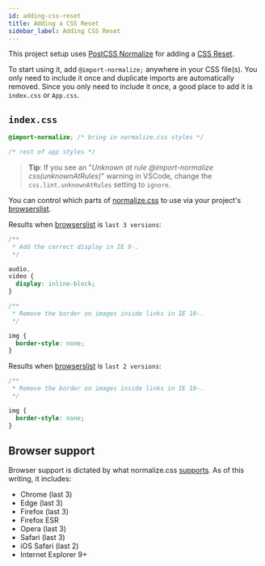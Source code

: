 ```yaml
---
id: adding-css-reset
title: Adding a CSS Reset
sidebar_label: Adding CSS Reset
---
```


This project setup uses [PostCSS Normalize] for adding a [CSS Reset].

To start using it, add `@import-normalize;` anywhere in your CSS file(s). You only need to include it once and duplicate imports are automatically removed. Since you only need to include it once, a good place to add it is `index.css` or `App.css`.

## `index.css`

```css
@import-normalize; /* bring in normalize.css styles */

/* rest of app styles */
```

> **Tip**: If you see an "_Unknown at rule @import-normalize css(unknownAtRules)_" warning in VSCode, change the `css.lint.unknownAtRules` setting to `ignore`.

You can control which parts of [normalize.css] to use via your project's [browserslist].

Results when [browserslist] is `last 3 versions`:

```css
/**
 * Add the correct display in IE 9-.
 */

audio,
video {
  display: inline-block;
}

/**
 * Remove the border on images inside links in IE 10-.
 */

img {
  border-style: none;
}
```

Results when [browserslist] is `last 2 versions`:

```css
/**
 * Remove the border on images inside links in IE 10-.
 */

img {
  border-style: none;
}
```

## Browser support

Browser support is dictated by what normalize.css [supports]. As of this writing, it includes:

- Chrome (last 3)
- Edge (last 3)
- Firefox (last 3)
- Firefox ESR
- Opera (last 3)
- Safari (last 3)
- iOS Safari (last 2)
- Internet Explorer 9+

[browserslist]: http://browserl.ist/
[css reset]: https://cssreset.com/what-is-a-css-reset/
[normalize.css]: https://github.com/csstools/normalize.css
[supports]: https://github.com/csstools/normalize.css#browser-support
[postcss normalize]: https://github.com/csstools/postcss-normalize
